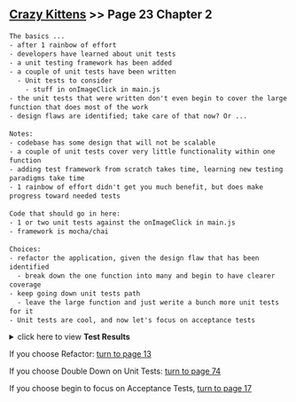 ## [Crazy Kittens](../page-0/README.md) >> Page 23 Chapter 2

```
The basics ...
- after 1 rainbow of effort
- developers have learned about unit tests
- a unit testing framework has been added
- a couple of unit tests have been written
  - Unit tests to consider
    - stuff in onImageClick in main.js
- the unit tests that were written don't even begin to cover the large function that does most of the work
- design flaws are identified; take care of that now? Or ...

Notes:
- codebase has some design that will not be scalable
- a couple of unit tests cover very little functionality within one function
- adding test framework from scratch takes time, learning new testing paradigms take time
- 1 rainbow of effort didn't get you much benefit, but does make progress toward needed tests

Code that should go in here:
- 1 or two unit tests against the onImageClick in main.js
- framework is mocha/chai

Choices:
- refactor the application, given the design flaw that has been identified
  - break down the one function into many and begin to have clearer coverage
- keep going down unit tests path
  - leave the large function and just werite a bunch more unit tests for it
- Unit tests are cool, and now let's focus on acceptance tests
```

<details>
    <summary>click here to view <b>Test Results</b></summary>
    <img width="33%" src="assets/results.png"/>
</details>


If you choose Refactor: [turn to page 13](../page-13/README.md)

If you choose Double Down on Unit Tests: [turn to page 74](../page-74/README.md)

If you choose begin to focus on Acceptance Tests, [turn to page 17](../page-17/README.md)
